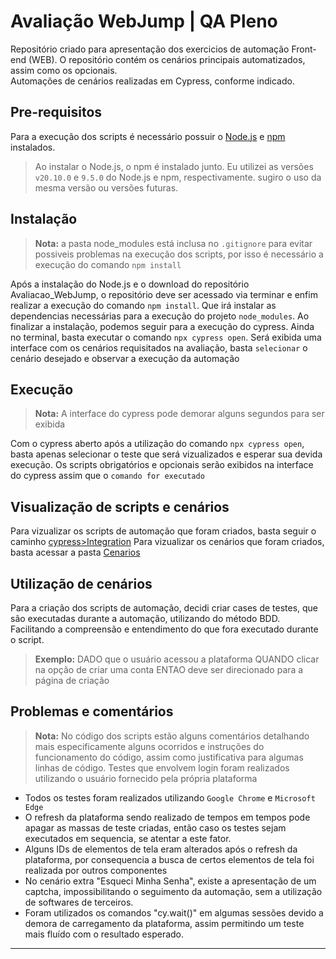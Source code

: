 # Avaliação WebJump | QA Pleno

Repositório criado para apresentação dos exercicios de automação Front-end (WEB). O repositório contém os cenários principais automatizados, assim como os opcionais.  
Automações de cenários realizadas em Cypress, conforme indicado.

## Pre-requisitos 

Para a execução dos scripts é necessário possuir o [Node.js](https://nodejs.org/en/download/current) e [npm](https://docs.npmjs.com/downloading-and-installing-node-js-and-npm) instalados.

> Ao instalar o Node.js, o npm é instalado junto.
> Eu utilizei as versões `v20.10.0` e `9.5.0` do Node.js e npm, respectivamente. sugiro o uso da mesma versão ou versões futuras.

## Instalação
> **Nota:** a pasta node_modules está inclusa no `.gitignore` para evitar possiveis problemas na execução dos scripts, por isso é necessário a execução do comando `npm install`

Após a instalação do Node.js e o download do repositório Avaliacao_WebJump, o repositório deve ser acessado via terminar e enfim realizar a execução do comando `npm install`.
Que irá instalar as dependencias necessárias para a execução do projeto `node_modules`.
Ao finalizar a instalação, podemos seguir para a execução do cypress. Ainda no terminal, basta executar o comando `npx cypress open`.
Será exibida uma interface com os cenários requisitados na avaliação, basta `selecionar` o cenário desejado e observar a execução da automação

## Execução
> **Nota:** A interface do cypress pode demorar alguns segundos para ser exibida

Com o cypress aberto após a utilização do comando `npx cypress open`, basta apenas selecionar o teste que será vizualizados e esperar sua devida execução.
Os scripts obrigatórios e opcionais serão exibidos na interface do cypress assim que o `comando for executado`

## Visualização de scripts e cenários

Para vizualizar os scripts de automação que foram criados, basta seguir o caminho [cypress>Integration](https://github.com/KaykeMatiasS/Avaliacao_WebJump/tree/main/cypress/integration)
Para vizualizar os cenários que foram criados, basta acessar a pasta [Cenarios](https://github.com/KaykeMatiasS/Avaliacao_WebJump/tree/main/Cenarios)

## Utilização de cenários

Para a criação dos scripts de automação, decidi criar cases de testes, que são executadas durante a automação, utilizando do método BDD. Facilitando a compreensão e entendimento do que fora executado durante o script.
> **Exemplo:**
> DADO que o usuário acessou a plataforma
> QUANDO clicar na opção de criar uma conta
> ENTAO deve ser direcionado para a página de criação

## Problemas e comentários

> **Nota:** No código dos scripts estão alguns comentários detalhando mais especificamente alguns ocorridos e instruções do funcionamento do código, assim como justificativa para algumas linhas de código.
> Testes que envolvem login foram realizados utilizando o usuário fornecido pela própria plataforma

- Todos os testes foram realizados utilizando `Google Chrome` e `Microsoft Edge`
- O refresh da plataforma sendo realizado de tempos em tempos pode apagar as massas de teste criadas, então caso os testes sejam executados em sequencia, se atentar a este fator.
- Alguns IDs de elementos de tela eram alterados após o refresh da plataforma, por consequencia a busca de certos elementos de tela foi realizada por outros componentes
- No cenário extra "Esqueci Minha Senha", existe a apresentação de um captcha, impossibilitando o seguimento da automação, sem a utilização de softwares de terceiros.
- Foram utilizados os comandos "cy.wait()" em algumas sessões devido a demora de carregamento da plataforma, assim permitindo um teste mais fluído com o resultado esperado.
___